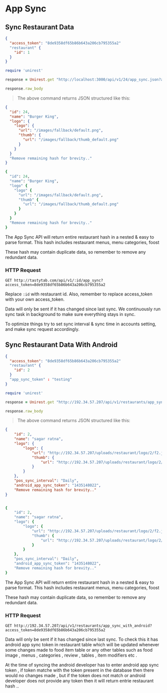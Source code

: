 # App Sync

## Sync Restaurant Data

```json
{
  "access_token": "8de9358df65b86b643a206cb795355a2"
  "restaurant" {
    "id": 1
  }
}
```

```ruby
require 'unirest'

response = Unirest.get "http://localhost:3000/api/v1/24/app_sync.json?access_token=8de9358df65b86b643a206cb795355a2"

response.raw_body
```

> The above command returns JSON structured like this:

```json
{
  "id": 24,
  "name": "Burger King",
  "logo": {
    "logo": {
      "url": "/images/fallback/default.png",
      "thumb": {
        "url": "/images/fallback/thumb_default.png"
      }
    }
  }
  "Remove remaining hash for brevity.."
}
```

```ruby
{
  "id": 24,
  "name": "Burger King",
  "logo" {
    "logo" {
      "url": "/images/fallback/default.png",
      "thumb" {
        "url": "/images/fallback/thumb_default.png"
      }
    }
  }
  "Remove remaining hash for brevity.."
}
```


The App Sync API will return entire restaurant hash in a nested & easy to parse format. This hash includes restaurant menus, menu categories, foost


These hash may contain duplicate data, so remember to remove any redundant data.

### HTTP Request

`GET http://tastytab.com/api/v1/:id/app_sync?access_token=8de9358df65b86b643a206cb795355a2`


Replace `:id` with restaurant id. Also, remember to replace access_token with your own access_token.


Data will only be sent if it has changed since last sync. We continuously run sync task in background to make sure everything stays in sync.

To optimize things try to set sync interval & sync time in accounts setting, and make sync request accordingly.



## Sync Restaurant Data With Android

```json
{
  "access_token": "8de9358df65b86b643a206cb795355a2"
  "restaurant" {
    "id": 2
  }
  "app_sync_token" : "testing"
}
```

```ruby
require 'unirest'

response = Unirest.get "http://192.34.57.207/api/v1/restaurants/app_sync_with_android?access_token=sample_api_access_token"

response.raw_body
```
> The above command returns JSON structured like this:


```json
{
    "id": 2,
    "name": "sagar ratna",
    "logo": {
        "logo": {
            "url": "http://192.34.57.207/uploads/restaurant/logo/2/f2.jpg",
            "thumb": {
                "url": "http://192.34.57.207/uploads/restaurant/logo/2/thumb_f2.jpg"
            }
        }
    },
    "pos_sync_interval": "Daily",
    "android_app_sync_token": "1435148022",
    "Remove remaining hash for brevity.."
}

```

```ruby

{
    "id": 2,
    "name": "sagar ratna",
    "logo": {
        "logo": {
            "url": "http://192.34.57.207/uploads/restaurant/logo/2/f2.jpg",
            "thumb": {
                "url": "http://192.34.57.207/uploads/restaurant/logo/2/thumb_f2.jpg"
            }
        }
    },
    "pos_sync_interval": "Daily",
    "android_app_sync_token": "1435148022",
    "Remove remaining hash for brevity.."
}

```
The App Sync API will return entire restaurant hash in a nested & easy to parse format. This hash includes restaurant menus, menu categories, foost

These hash may contain duplicate data, so remember to remove any redundant data.

### HTTP Request

`GET http://192.34.57.207/api/v1/restaurants/app_sync_with_android?access_token=8de9358df65b86b643a206cb795355a2`

Data will only be sent if it has changed since last sync. To check this it has android app sync token in restaurant table which will be updated whenever some changes made to food item table or any other tables such as food image  , menus , categories , review , tables , item modifiers etc .

At the time of syncing the android developer has to enter android app sync token , if token matche with the token present in the database then there would no changes made , but if the token does not match or android developer does not provide any token then it will return entrie restaurant hash ..
